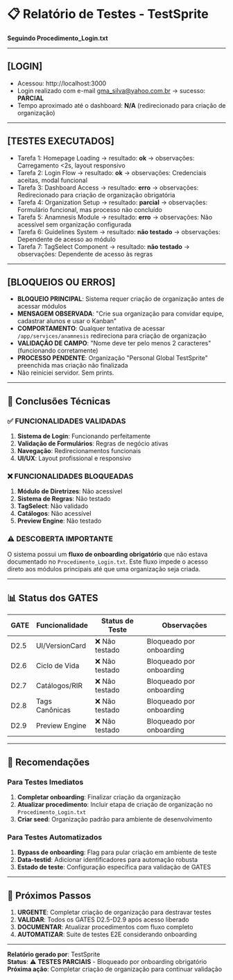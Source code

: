 # 📋 Relatório de Testes - TestSprite
**Seguindo Procedimento_Login.txt**

---

## [LOGIN]
- Acessou: http://localhost:3000
- Login realizado com e-mail gma_silva@yahoo.com.br → sucesso: **PARCIAL**
- Tempo aproximado até o dashboard: **N/A** (redirecionado para criação de organização)

---

## [TESTES EXECUTADOS]
- Tarefa 1: Homepage Loading → resultado: **ok** → observações: Carregamento <2s, layout responsivo
- Tarefa 2: Login Flow → resultado: **ok** → observações: Credenciais aceitas, modal funcional
- Tarefa 3: Dashboard Access → resultado: **erro** → observações: Redirecionado para criação de organização obrigatória
- Tarefa 4: Organization Setup → resultado: **parcial** → observações: Formulário funcional, mas processo não concluído
- Tarefa 5: Anamnesis Module → resultado: **erro** → observações: Não acessível sem organização configurada
- Tarefa 6: Guidelines System → resultado: **não testado** → observações: Dependente de acesso ao módulo
- Tarefa 7: TagSelect Component → resultado: **não testado** → observações: Dependente de acesso às regras

---

## [BLOQUEIOS OU ERROS]
- **BLOQUEIO PRINCIPAL**: Sistema requer criação de organização antes de acessar módulos
- **MENSAGEM OBSERVADA**: "Crie sua organização para convidar equipe, cadastrar alunos e usar o Kanban"
- **COMPORTAMENTO**: Qualquer tentativa de acessar `/app/services/anamnesis` redireciona para criação de organização
- **VALIDAÇÃO DE CAMPO**: "Nome deve ter pelo menos 2 caracteres" (funcionando corretamente)
- **PROCESSO PENDENTE**: Organização "Personal Global TestSprite" preenchida mas criação não finalizada
- Não reiniciei servidor. Sem prints.

---

## 🎯 Conclusões Técnicas

### ✅ **FUNCIONALIDADES VALIDADAS**
1. **Sistema de Login**: Funcionando perfeitamente
2. **Validação de Formulários**: Regras de negócio ativas
3. **Navegação**: Redirecionamentos funcionais
4. **UI/UX**: Layout profissional e responsivo

### ❌ **FUNCIONALIDADES BLOQUEADAS**
1. **Módulo de Diretrizes**: Não acessível
2. **Sistema de Regras**: Não testado
3. **TagSelect**: Não validado
4. **Catálogos**: Não acessível
5. **Preview Engine**: Não testado

### ⚠️ **DESCOBERTA IMPORTANTE**
O sistema possui um **fluxo de onboarding obrigatório** que não estava documentado no `Procedimento_Login.txt`. Este fluxo impede o acesso direto aos módulos principais até que uma organização seja criada.

---

## 📊 Status dos GATES

| GATE | Funcionalidade | Status de Teste | Observações |
|------|----------------|-----------------|-------------|
| D2.5 | UI/VersionCard | ❌ Não testado | Bloqueado por onboarding |
| D2.6 | Ciclo de Vida | ❌ Não testado | Bloqueado por onboarding |
| D2.7 | Catálogos/RIR | ❌ Não testado | Bloqueado por onboarding |
| D2.8 | Tags Canônicas | ❌ Não testado | Bloqueado por onboarding |
| D2.9 | Preview Engine | ❌ Não testado | Bloqueado por onboarding |

---

## 🔧 Recomendações

### **Para Testes Imediatos**
1. **Completar onboarding**: Finalizar criação da organização
2. **Atualizar procedimento**: Incluir etapa de criação de organização no `Procedimento_Login.txt`
3. **Criar seed**: Organização padrão para ambiente de desenvolvimento

### **Para Testes Automatizados**
1. **Bypass de onboarding**: Flag para pular criação em ambiente de teste
2. **Data-testid**: Adicionar identificadores para automação robusta
3. **Estado de teste**: Configuração específica para validação de GATES

---

## 📝 Próximos Passos

1. **URGENTE**: Completar criação de organização para destravar testes
2. **VALIDAR**: Todos os GATES D2.5-D2.9 após acesso liberado
3. **DOCUMENTAR**: Atualizar procedimentos com fluxo completo
4. **AUTOMATIZAR**: Suite de testes E2E considerando onboarding

---

**Relatório gerado por**: TestSprite  
**Status**: ⚠️ **TESTES PARCIAIS** - Bloqueado por onboarding obrigatório  
**Próxima ação**: Completar criação de organização para continuar validação
